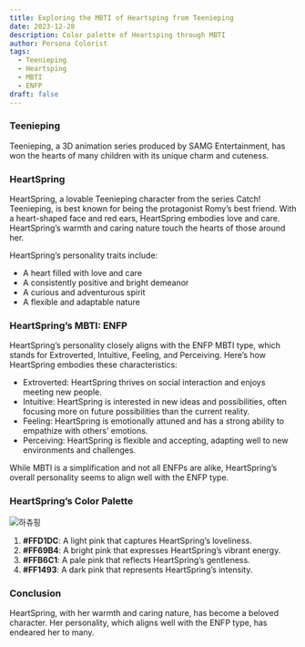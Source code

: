 ```yaml
---
title: Exploring the MBTI of Heartsping from Teenieping
date: 2023-12-28
description: Color palette of Heartsping through MBTI
author: Persona Colorist
tags:
  - Teenieping
  - Heartsping
  - MBTI
  - ENFP
draft: false
---
```

### Teenieping

Teenieping, a 3D animation series produced by SAMG Entertainment, has won the hearts of many children with its unique charm and cuteness.

### HeartSpring

HeartSpring, a lovable Teenieping character from the series Catch! Teenieping, is best known for being the protagonist Romy’s best friend. With a heart-shaped face and red ears, HeartSpring embodies love and care.  HeartSpring’s warmth and caring nature touch the hearts of those around her.

HeartSpring’s personality traits include:

- A heart filled with love and care
- A consistently positive and bright demeanor
- A curious and adventurous spirit
- A flexible and adaptable nature

### HeartSpring’s MBTI: ENFP

HeartSpring’s personality closely aligns with the ENFP MBTI type, which stands for Extroverted, Intuitive, Feeling, and Perceiving. Here’s how HeartSpring embodies these characteristics:

- Extroverted: HeartSpring thrives on social interaction and enjoys meeting new people.
- Intuitive: HeartSpring is interested in new ideas and possibilities, often focusing more on future possibilities than the current reality.
- Feeling: HeartSpring is emotionally attuned and has a strong ability to empathize with others’ emotions.
- Perceiving: HeartSpring is flexible and accepting, adapting well to new environments and challenges.

While MBTI is a simplification and not all ENFPs are alike, HeartSpring’s overall personality seems to align well with the ENFP type.

### HeartSpring’s Color Palette

![하츄핑](https://i.imgur.com/44yN8qx.png#center)

1. **#FFD1DC**: A light pink that captures HeartSpring’s loveliness.
2. **#FF69B4**: A bright pink that expresses HeartSpring’s vibrant energy.
3. **#FFB6C1**: A pale pink that reflects HeartSpring’s gentleness.
4. **#FF1493**: A dark pink that represents HeartSpring’s intensity.

### Conclusion

HeartSpring, with her warmth and caring nature, has become a beloved character. Her personality, which aligns well with the ENFP type, has endeared her to many.